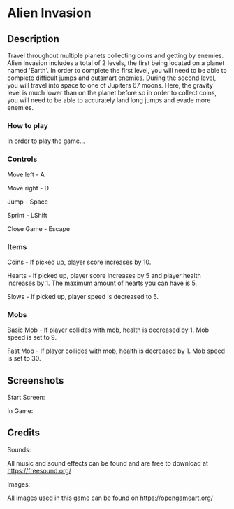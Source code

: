 # Alien Invasion

## Description
Travel throughout multiple planets collecting coins and getting by enemies. Alien Invasion includes a total of 2 levels, the first being located on a planet named 'Earth'. In order to complete the first level, you will need to be able to complete difficult jumps and outsmart enemies. During the second level, you will travel into space to one of Jupiters 67 moons. Here, the gravity level is much lower than on the planet before so in order to collect coins, you will need to be able to accurately land long jumps and evade more enemies.

### How to play
In order to play the game...

### Controls
Move left - A

Move right - D

Jump - Space

Sprint - LShift

Close Game - Escape

### Items
Coins - If picked up, player score increases by 10.


Hearts - If picked up, player score increases by 5 and player health increases by 1. The maximum amount of hearts you can have is 5.


Slows - If picked up, player speed is decreased to 5.

### Mobs
Basic Mob - If player collides with mob, health is decreased by 1. Mob speed is set to 9.


Fast Mob - If player collides with mob, health is decreased by 1. Mob speed is set to 30.

## Screenshots
Start Screen:


In Game:


## Credits
Sounds:

All music and sound effects can be found and are free to download at https://freesound.org/ 
  
Images:

All images used in this game can be found on https://opengameart.org/


